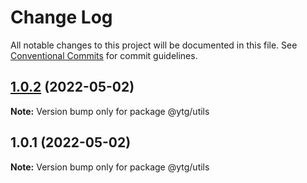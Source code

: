 # Change Log

All notable changes to this project will be documented in this file.
See [Conventional Commits](https://conventionalcommits.org) for commit guidelines.

## [1.0.2](https://github.com/MrGuang123/ytg-libs/compare/@ytg/utils@1.0.1...@ytg/utils@1.0.2) (2022-05-02)

**Note:** Version bump only for package @ytg/utils





## 1.0.1 (2022-05-02)

**Note:** Version bump only for package @ytg/utils
